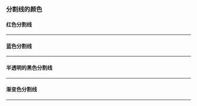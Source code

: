### 分割线的颜色

#### 红色分割线
___

#### 蓝色分割线
___

#### 半透明的黑色分割线
___

#### 渐变色分割线
___

<style>
hr:nth-of-type(1) {
  border-color: red !important;
}
hr:nth-of-type(2) {
  border-color: #00F !important;
}
hr:nth-of-type(3) {
  border-color: #0005 !important;
}
hr:nth-of-type(4) {
  border-image: linear-gradient(to right, #F00, #0F0 20%, #00F 80%, #000) 1 !important;
}
</style>
